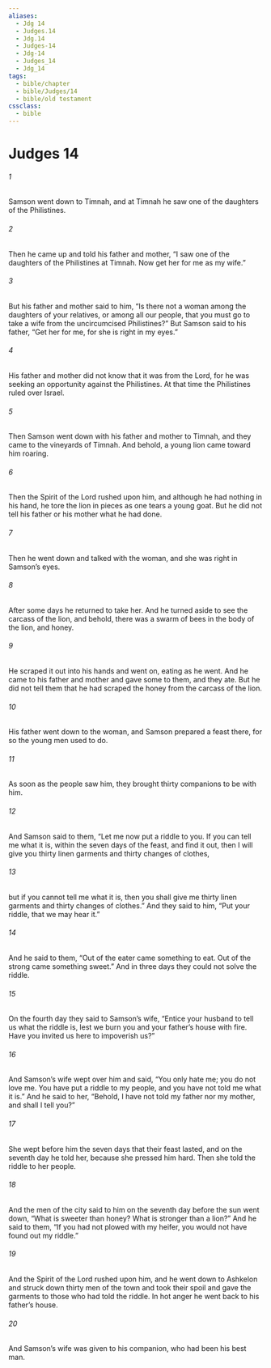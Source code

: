```yaml
---
aliases:
  - Jdg 14
  - Judges.14
  - Jdg.14
  - Judges-14
  - Jdg-14
  - Judges_14
  - Jdg_14
tags:
  - bible/chapter
  - bible/Judges/14
  - bible/old testament
cssclass:
  - bible
---
```


# Judges 14

###### 1
Samson went down to Timnah, and at Timnah he saw one of the daughters of the Philistines.
###### 2
Then he came up and told his father and mother, “I saw one of the daughters of the Philistines at Timnah. Now get her for me as my wife.”
###### 3
But his father and mother said to him, “Is there not a woman among the daughters of your relatives, or among all our people, that you must go to take a wife from the uncircumcised Philistines?” But Samson said to his father, “Get her for me, for she is right in my eyes.”
###### 4
His father and mother did not know that it was from the Lord, for he was seeking an opportunity against the Philistines. At that time the Philistines ruled over Israel.
###### 5
Then Samson went down with his father and mother to Timnah, and they came to the vineyards of Timnah. And behold, a young lion came toward him roaring.
###### 6
Then the Spirit of the Lord rushed upon him, and although he had nothing in his hand, he tore the lion in pieces as one tears a young goat. But he did not tell his father or his mother what he had done.
###### 7
Then he went down and talked with the woman, and she was right in Samson’s eyes.
###### 8
After some days he returned to take her. And he turned aside to see the carcass of the lion, and behold, there was a swarm of bees in the body of the lion, and honey.
###### 9
He scraped it out into his hands and went on, eating as he went. And he came to his father and mother and gave some to them, and they ate. But he did not tell them that he had scraped the honey from the carcass of the lion.
###### 10
His father went down to the woman, and Samson prepared a feast there, for so the young men used to do.
###### 11
As soon as the people saw him, they brought thirty companions to be with him.
###### 12
And Samson said to them, “Let me now put a riddle to you. If you can tell me what it is, within the seven days of the feast, and find it out, then I will give you thirty linen garments and thirty changes of clothes,
###### 13
but if you cannot tell me what it is, then you shall give me thirty linen garments and thirty changes of clothes.” And they said to him, “Put your riddle, that we may hear it.”
###### 14
And he said to them, “Out of the eater came something to eat. Out of the strong came something sweet.” And in three days they could not solve the riddle.
###### 15
On the fourth day they said to Samson’s wife, “Entice your husband to tell us what the riddle is, lest we burn you and your father’s house with fire. Have you invited us here to impoverish us?”
###### 16
And Samson’s wife wept over him and said, “You only hate me; you do not love me. You have put a riddle to my people, and you have not told me what it is.” And he said to her, “Behold, I have not told my father nor my mother, and shall I tell you?”
###### 17
She wept before him the seven days that their feast lasted, and on the seventh day he told her, because she pressed him hard. Then she told the riddle to her people.
###### 18
And the men of the city said to him on the seventh day before the sun went down, “What is sweeter than honey? What is stronger than a lion?” And he said to them, “If you had not plowed with my heifer, you would not have found out my riddle.”
###### 19
And the Spirit of the Lord rushed upon him, and he went down to Ashkelon and struck down thirty men of the town and took their spoil and gave the garments to those who had told the riddle. In hot anger he went back to his father’s house.
###### 20
And Samson’s wife was given to his companion, who had been his best man.


